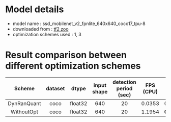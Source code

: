 # Model details

* model name : ssd_mobilenet_v2_fpnlite_640x640_coco17_tpu-8
* downloaded from : [tf2 zoo](https://github.com/accelr-net/tflite-perf-tests/blob/main/object_detection)
* optimization schemes used : 1, 3

# Result comparison between different optimization schemes

**Scheme**|**dataset**|**dtype**|**input shape**|**detection period (sec)**|**FPS (CPU)**|**FPS (RPI)**
:-----:|:-----:|:-----:|:-----:|:-----:|:-----:|:-----:
DynRanQuant|coco|float32|640|20|0.0353|0.4991
WithoutOpt|coco|float32|640|20|1.1954|**0.7038**


